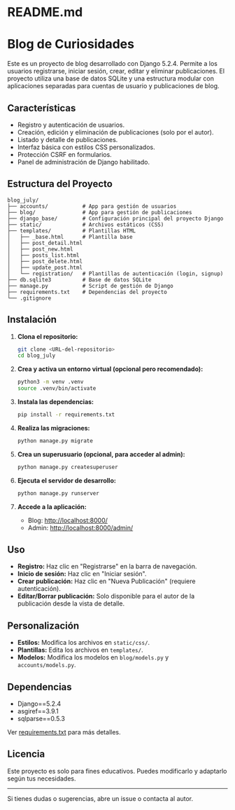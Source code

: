 # README.md

# Blog de Curiosidades

Este es un proyecto de blog desarrollado con Django 5.2.4. Permite a los usuarios registrarse, iniciar sesión, crear, editar y eliminar publicaciones. El proyecto utiliza una base de datos SQLite y una estructura modular con aplicaciones separadas para cuentas de usuario y publicaciones de blog.

## Características

- Registro y autenticación de usuarios.
- Creación, edición y eliminación de publicaciones (solo por el autor).
- Listado y detalle de publicaciones.
- Interfaz básica con estilos CSS personalizados.
- Protección CSRF en formularios.
- Panel de administración de Django habilitado.

## Estructura del Proyecto

```
blog_july/
├── accounts/           # App para gestión de usuarios
├── blog/               # App para gestión de publicaciones
├── django_base/        # Configuración principal del proyecto Django
├── static/             # Archivos estáticos (CSS)
├── templates/          # Plantillas HTML
│   ├── _base.html      # Plantilla base
│   ├── post_detail.html
│   ├── post_new.html
│   ├── posts_list.html
│   ├── post_delete.html
│   ├── update_post.html
│   └── registration/   # Plantillas de autenticación (login, signup)
├── db.sqlite3          # Base de datos SQLite
├── manage.py           # Script de gestión de Django
├── requirements.txt    # Dependencias del proyecto
└── .gitignore
```

## Instalación

1. **Clona el repositorio:**
   ```sh
   git clone <URL-del-repositorio>
   cd blog_july
   ```

2. **Crea y activa un entorno virtual (opcional pero recomendado):**
   ```sh
   python3 -m venv .venv
   source .venv/bin/activate
   ```

3. **Instala las dependencias:**
   ```sh
   pip install -r requirements.txt
   ```

4. **Realiza las migraciones:**
   ```sh
   python manage.py migrate
   ```

5. **Crea un superusuario (opcional, para acceder al admin):**
   ```sh
   python manage.py createsuperuser
   ```

6. **Ejecuta el servidor de desarrollo:**
   ```sh
   python manage.py runserver
   ```

7. **Accede a la aplicación:**
   - Blog: [http://localhost:8000/](http://localhost:8000/)
   - Admin: [http://localhost:8000/admin/](http://localhost:8000/admin/)

## Uso

- **Registro:** Haz clic en "Registrarse" en la barra de navegación.
- **Inicio de sesión:** Haz clic en "Iniciar sesión".
- **Crear publicación:** Haz clic en "Nueva Publicación" (requiere autenticación).
- **Editar/Borrar publicación:** Solo disponible para el autor de la publicación desde la vista de detalle.

## Personalización

- **Estilos:** Modifica los archivos en `static/css/`.
- **Plantillas:** Edita los archivos en `templates/`.
- **Modelos:** Modifica los modelos en `blog/models.py` y `accounts/models.py`.

## Dependencias

- Django==5.2.4
- asgiref==3.9.1
- sqlparse==0.5.3

Ver [requirements.txt](requirements.txt) para más detalles.

## Licencia

Este proyecto es solo para fines educativos. Puedes modificarlo y adaptarlo según tus necesidades.

---

Si tienes dudas o sugerencias, abre un issue o contacta al autor.